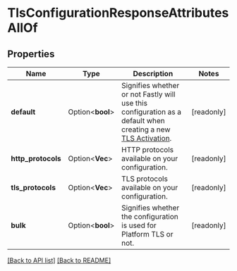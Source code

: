 # TlsConfigurationResponseAttributesAllOf

## Properties

Name | Type | Description | Notes
------------ | ------------- | ------------- | -------------
**default** | Option<**bool**> | Signifies whether or not Fastly will use this configuration as a default when creating a new [TLS Activation](/reference/api/tls/custom-certs/activations/). | [readonly]
**http_protocols** | Option<**Vec<String>**> | HTTP protocols available on your configuration. | [readonly]
**tls_protocols** | Option<**Vec<f32>**> | TLS protocols available on your configuration. | [readonly]
**bulk** | Option<**bool**> | Signifies whether the configuration is used for Platform TLS or not. | [readonly]

[[Back to API list]](../README.md#documentation-for-api-endpoints) [[Back to README]](../README.md)


